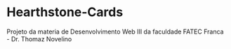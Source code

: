 # Hearthstone-Cards
Projeto da materia de Desenvolvimento Web III da faculdade FATEC Franca - Dr. Thomaz Novelino
